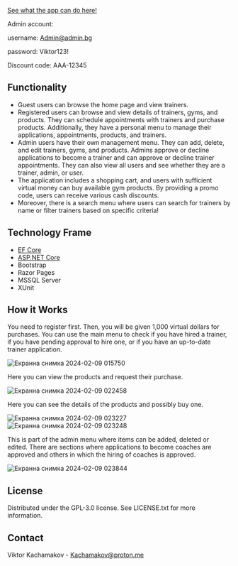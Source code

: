 [See what the app can do here!](https://www.youtube.com/watch?v=sD1IfFklzvE)

Admin account:

username: Admin@admin.bg

password: Viktor123!

Discount code: AAA-12345



## Functionality

* Guest users can browse the home page and view trainers.
* Registered users can browse and view details of trainers, gyms, and products. They can schedule appointments with trainers and purchase products. Additionally, they have a personal menu to manage their applications, appointments, products, and trainers.
* Admin users have their own management menu. They can add, delete, and edit trainers, gyms, and products. Admins approve or decline applications to become a trainer and can approve or decline trainer appointments. They can also view all users and see whether they are a trainer, admin, or user.
* The application includes a shopping cart, and users with sufficient virtual money can buy available gym products. By providing a promo code, users can receive various cash discounts.
* Moreover, there is a search menu where users can search for trainers by name or filter trainers based on specific criteria!

## Technology Frame

- [EF Core](https://github.com/dotnet/efcore)
- [ASP.NET Core](https://github.com/dotnet/aspnetcore)
- Bootstrap
- Razor Pages
- MSSQL Server
- XUnit

## How it Works

You need to register first. Then, you will be given 1,000 virtual dollars for purchases. You can use the main menu to check if you have hired a trainer, if you have pending approval to hire one, or if you have an up-to-date trainer application.


![Екранна снимка 2024-02-09 015750](https://github.com/Blu33u3dD3v1l/MyGymWeb/assets/22412647/70e0684e-baf6-4586-ba06-2199ac18f956)


Here you can view the products and request their purchase.


![Екранна снимка 2024-02-09 022458](https://github.com/Blu33u3dD3v1l/MyGymWeb/assets/22412647/6e729604-a61d-4e83-876c-586c6cd3f9c9)


Here you can see the details of the products and possibly buy one.

![Екранна снимка 2024-02-09 023227](https://github.com/Blu33u3dD3v1l/MyGymWeb/assets/22412647/c9dde7ed-95bd-4579-a682-be694790abe8)
![Екранна снимка 2024-02-09 023248](https://github.com/Blu33u3dD3v1l/MyGymWeb/assets/22412647/6cdf2352-fdcd-42fd-b72f-ec54909b31d4)


This is part of the admin menu where items can be added, deleted or edited. There are sections where applications to become coaches are approved and others in which the hiring of coaches is approved.

![Екранна снимка 2024-02-09 023844](https://github.com/Blu33u3dD3v1l/MyGymWeb/assets/22412647/bdb45006-1ddb-40f6-826c-349055e4ee05)


## License

Distributed under the GPL-3.0 license. See LICENSE.txt for more information.



## Contact

Viktor Kachamakov - Kachamakov@proton.me


 







